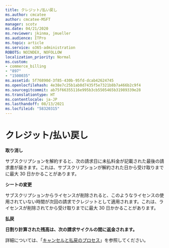```yaml
---
title: クレジット/払い戻し
ms.author: cmcatee
author: cmcatee-MSFT
manager: scotv
ms.date: 04/21/2020
ms.reviewer: jkinma, jmueller
ms.audience: ITPro
ms.topic: article
ms.service: o365-administration
ROBOTS: NOINDEX, NOFOLLOW
localization_priority: Normal
ms.custom:
- commerce_billing
- "897"
- "1500035"
ms.assetid: 5f76890d-3f85-430b-95fd-dcab42624745
ms.openlocfilehash: 4e38e7c25b1ab0d7435f5e7321b8b7a466b2c9f4
ms.sourcegitcommit: ab75f66355116e995b3cb5505465b31989339e28
ms.translationtype: HT
ms.contentlocale: ja-JP
ms.lasthandoff: 08/13/2021
ms.locfileid: "58320315"
---
```

# <a name="creditrefund"></a>クレジット/払い戻し

**取り消し**
  
サブスクリプションを解約すると、次の請求日に未払料金が記載された最後の請求書が届きます。これは、サブスクリプションが解約された日から受け取りまでに最大 30 日かかることがあります。
  
**シートの変更**
  
サブスクリプションからライセンスが削除されると、このようなライセンスの使用されていない時間が次回の請求でクレジットとして適用されます。これは、ライセンスが削除されてから受け取りまでに最大 30 日かかることがあります。

**払戻**

**日割り計算された残高は、次の請求サイクルの間に返金されます。**

詳細については、「[キャンセルと払戻のプロセス](https://docs.microsoft.com/microsoft-365/commerce/subscriptions/cancel-your-subscription)」を参照してください。 
